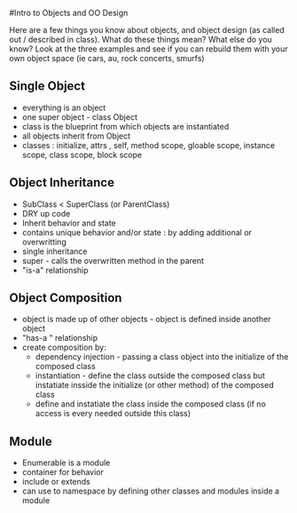 #Intro to Objects and OO Design

Here are a few things you know about objects, and object design (as called out / described in class).  What do these things mean? What else do you know?  Look at the three examples and see if you can rebuild them with your own object space (ie cars, au, rock concerts, smurfs)

## Single Object
* everything is an object
* one super object - class Object
* class is the blueprint from which objects are instantiated
* all objects inherit from Object
* classes : initialize, attrs , self, method scope, gloable scope, instance scope, class scope, block scope

## Object Inheritance
*  SubClass < SuperClass (or ParentClass)
*  DRY up code
*  Inherit behavior and state
*  contains unique behavior and/or state : by adding additional or overwritting
*  single inheritance
*  super - calls the overwritten method in the parent
*  "is-a" relationship

## Object Composition
* object is made up of other objects - object is defined inside another object
* "has-a " relationship
* create composition by:
  * dependency injection - passing a class object into the initialize of the composed class
  * instantiation - define the class outside the composed class but instatiate insside the initialize (or other method) of the composed class
  * define and instatiate the class inside the composed class (if no access is every needed outside this class)

## Module
* Enumerable is a module
* container for behavior
* include or extends
* can use to namespace by defining other classes and modules inside a module


